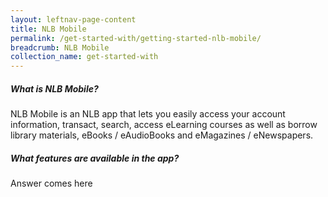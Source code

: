 ```yaml
---
layout: leftnav-page-content
title: NLB Mobile
permalink: /get-started-with/getting-started-nlb-mobile/
breadcrumb: NLB Mobile
collection_name: get-started-with
---
```

<!--- Q1 What is NLB Mobile -->
<div class="col is-large bp-accordion-header padding has-icons-right field has-addons is-marginless">
	<div class="col is-expanded is-fullwidth is-paddingless">
		<h5 class="has-text-grey-dark is-marginless"><b>What is NLB Mobile?</b></h5>
	</div>
	<span class="sgds-icon sgds-icon-plus is-size-4 bp-accordion-button"></span>
</div>
<div id="accordion-body-0" class="col padding bp-accordion-body">
	<div class="bp-container is-full padding--top--lg padding--bottom" style="width: 100%">
		<div class="row is-multiline">
			<div class="col is-4 padding--right--xl padding--bottom">
				<div class="margin--top--none">NLB Mobile is an NLB app that lets you easily access your account information, transact, search, access eLearning courses as well as borrow library materials, eBooks / eAudioBooks and eMagazines / eNewspapers.</div>
			</div>
		</div>
	</div>
</div>

<!--- Q2 What features are available in the app?  -->
<div class="col is-large bp-accordion-header padding has-icons-right field has-addons is-marginless">
	<div class="col is-expanded is-fullwidth is-paddingless">
		<h5 class="has-text-grey-dark is-marginless"><b>What features are available in the app?</b></h5>
	</div>
	<span class="sgds-icon sgds-icon-plus is-size-4 bp-accordion-button"></span>
</div>
<div id="accordion-body-0" class="col padding bp-accordion-body">
	<div class="bp-container is-full padding--top--lg padding--bottom" style="width: 100%">
		<div class="row is-multiline">
			<div class="col is-4 padding--right--xl padding--bottom">
				<div class="margin--top--none">Answer comes here</div>
			</div>
		</div>
	</div>
</div>